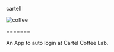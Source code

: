 cartell


![coffee](https://github.com/jmatt/cartell/raw/master/Coffee%20Cup%20Icon%20Black.icns)


=======

An App to auto login at Cartel Coffee Lab.